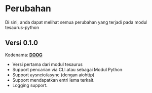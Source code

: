# Perubahan
Di sini, anda dapat melihat semua perubahan yang terjadi pada modul tesaurus-python

## Versi 0.1.0
Kodenama: [**DOOG**](https://youtu.be/cQMLWIt9md4?t=824)
- Versi pertama dari modul tesaurus
- Support pencarian via CLI atau sebagai Modul Python
- Support aysncio/async (dengan aiohttp)
- Support mendapatkan entri lema terkait.
- Logging support.